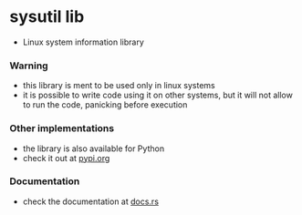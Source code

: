 # sysutil lib
- Linux system information library

### Warning
- this library is ment to be used only in linux systems
- it is possible to write code using it on other systems, but it will not allow to run the code, panicking before execution   

### Other implementations
- the library is also available for Python
- check it out at [pypi.org](https://pypi.org/project/sysutil-lib/)

### Documentation
- check the documentation at [docs.rs](https://docs.rs/sysutil/latest/sysutil/)